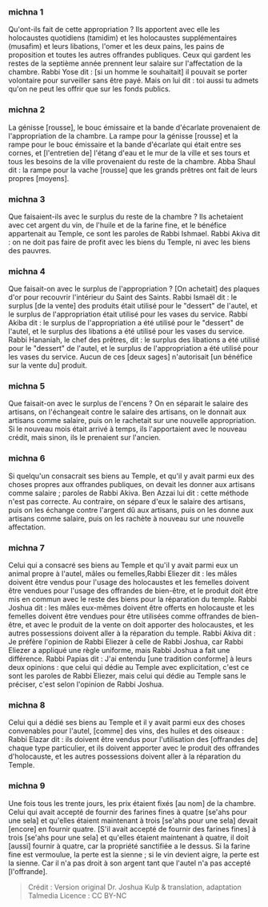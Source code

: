
### michna 1
Qu'ont-ils fait de cette appropriation ? Ils apportent avec elle les holocaustes quotidiens (tamidim) et les holocaustes supplémentaires (musafim) et leurs libations, l'omer et les deux pains, les pains de proposition et toutes les autres offrandes publiques. Ceux qui gardent les restes de la septième année prennent leur salaire sur l'affectation de la chambre. Rabbi Yose dit : [si un homme le souhaitait] il pouvait se porter volontaire pour surveiller sans être payé. Mais on lui dit : toi aussi tu admets qu'on ne peut les offrir que sur les fonds publics.

### michna 2
La génisse [rousse], le bouc émissaire et la bande d'écarlate provenaient de l'appropriation de la chambre. La rampe pour la génisse [rousse] et la rampe pour le bouc émissaire et la bande d'écarlate qui était entre ses cornes, et [l'entretien de] l'étang d'eau et le mur de la ville et ses tours et tous les besoins de la ville provenaient du reste de la chambre. Abba Shaul dit : la rampe pour la vache [rousse] que les grands prêtres ont fait de leurs propres [moyens].

### michna 3
Que faisaient-ils avec le surplus du reste de la chambre ? Ils achetaient avec cet argent du vin, de l'huile et de la farine fine, et le bénéfice appartenait au Temple, ce sont les paroles de Rabbi Ishmael. Rabbi Akiva dit : on ne doit pas faire de profit avec les biens du Temple, ni avec les biens des pauvres.

### michna 4
Que faisait-on avec le surplus de l'appropriation ? [On achetait] des plaques d'or pour recouvrir l'intérieur du Saint des Saints. Rabbi Ismaël dit : le surplus [de la vente] des produits était utilisé pour le "dessert" de l'autel, et le surplus de l'appropriation était utilisé pour les vases du service. Rabbi Akiba dit : le surplus de l'appropriation a été utilisé pour le "dessert" de l'autel, et le surplus des libations a été utilisé pour les vases du service. Rabbi Hananiah, le chef des prêtres, dit : le surplus des libations a été utilisé pour le "dessert" de l'autel, et le surplus de l'appropriation a été utilisé pour les vases du service. Aucun de ces [deux sages] n'autorisait [un bénéfice sur la vente du] produit.

### michna 5
Que faisait-on avec le surplus de l'encens ? On en séparait le salaire des artisans, on l'échangeait contre le salaire des artisans, on le donnait aux artisans comme salaire, puis on le rachetait sur une nouvelle appropriation. Si le nouveau mois était arrivé à temps, ils l'apportaient avec le nouveau crédit, mais sinon, ils le prenaient sur l'ancien.

### michna 6
Si quelqu'un consacrait ses biens au Temple, et qu'il y avait parmi eux des choses propres aux offrandes publiques, on devait les donner aux artisans comme salaire ; paroles de Rabbi Akiva. Ben Azzai lui dit : cette méthode n'est pas correcte. Au contraire, on sépare d'eux le salaire des artisans, puis on les échange contre l'argent dû aux artisans, puis on les donne aux artisans comme salaire, puis on les rachète à nouveau sur une nouvelle affectation.

### michna 7
Celui qui a consacré ses biens au Temple et qu'il y avait parmi eux un animal propre à l'autel, mâles ou femelles,Rabbi Eliezer dit : les mâles doivent être vendus pour l'usage des holocaustes et les femelles doivent être vendues pour l'usage des offrandes de bien-être, et le produit doit être mis en commun avec le reste des biens pour la réparation du temple. Rabbi Joshua dit : les mâles eux-mêmes doivent être offerts en holocauste et les femelles doivent être vendues pour être utilisées comme offrandes de bien-être, et avec le produit de la vente on doit apporter des holocaustes, et les autres possessions doivent aller à la réparation du temple. Rabbi Akiva dit : Je préfère l'opinion de Rabbi Eliezer à celle de Rabbi Joshua, car Rabbi Eliezer a appliqué une règle uniforme, mais Rabbi Joshua a fait une différence. Rabbi Papias dit : J'ai entendu [une tradition conforme] à leurs deux opinions : que celui qui dédie au Temple avec explicitation, c'est ce sont les paroles de Rabbi Eliezer, mais celui qui dédie au Temple sans le préciser, c'est selon l'opinion de Rabbi Joshua.

### michna 8
Celui qui a dédié ses biens au Temple et il y avait parmi eux des choses convenables pour l'autel, [comme] des vins, des huiles et des oiseaux : Rabbi Elazar dit : ils doivent être vendus pour l'utilisation des [offrandes de] chaque type particulier, et ils doivent apporter avec le produit des offrandes d'holocauste, et les autres possessions doivent aller à la réparation du Temple.

### michna 9
Une fois tous les trente jours, les prix étaient fixés [au nom] de la chambre. Celui qui avait accepté de fournir des farines fines à quatre [se'ahs pour une sela] et qu'elles étaient maintenant à trois [se'ahs pour une sela] devait [encore] en fournir quatre. [S'il avait accepté de fournir des farines fines] à trois [se'ahs pour une sela] et qu'elles étaient maintenant à quatre, il doit [aussi] fournir à quatre, car la propriété sanctifiée a le dessus. Si la farine fine est vermoulue, la perte est la sienne ; si le vin devient aigre, la perte est la sienne. Car il n'a pas droit à son argent tant que l'autel n'a pas accepté [l'offrande].

>Crédit : Version original Dr. Joshua Kulp & translation, adaptation Talmedia
>Licence : CC BY-NC